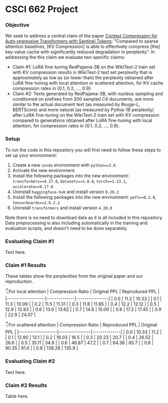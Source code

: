 # CSCI 662 Project

### Objective
We seek to address a central claim of the paper [Context Compression for Auto-regressive Transformers with Sentinel Tokens](https://aclanthology.org/2023.emnlp-main.794.pdf): "Compared to sparse attention baselines, [KV Compression] is able to effectively compress [the] key-value cache with significantly reduced degradation in perplexity". In addressing the this claim we evaluate two specific claims:
* Claim #1: LoRA fine-tuning RedPajama-3B on the WikiText-2 train set with KV compression results in  WikiText-2 test set perplexity that is approximately as low as (or lower than) the perplexity obtained after LoRA fine-tuning with local attention or scattered attention, for KV cache compression rates in {0.1, 0.2, ..., 0.9}.
* Claim #2: Texts generated by RedPajama-3B, with nucleus sampling and conditioned on prefixes from 200 sampled C4 documents, are more similar to the actual document text (as measured by Rouge-L, BERTScore) and more natural (as measured by Pythia-1B perplexity) after LoRA fine-tuning on the WikiText-2 train set with KV compression compared to generations obtained after LoRA fine-tuning with local attention, for compression rates in {0.1, 0.2, ..., 0.9}.

### Setup
To run the code in this repository you will first need to follow these steps to set up your environment:
1. Create a new `conda` environment with `python==3.8`.
2. Activate the new environment.
3. Install the following packages into the new environment: `transformers==4.27.0`, `datasets==1.8.0`, `torch==1.13.1`, `accelerate==0.17.0`
4. Uninstall `huggingface-hub` and install version `0.26.2`
5. Install the following packages into the new environment: `peft==0.2.0`, `tensorboardx==2.6.2.2`
6. Uninstall `transformers` and install version `4.28.0`

Note there is no need to download data as it is all included in this repository. Data preprocessing is also including automatically in the training and evaluation scripts, and doesn't need to be done separately.

### Evaluating Claim #1
Text here.

### Claim #1 Results
These tables show the perplexities from the original paper and our reproduction.

👇For local attention
| Compression Ratio | Original PPL | Reproduced PPL |
|-------------------|--------------|----------------|
| 0.0               | 11.2         | 10.33          |
| 0.1               | 11.3         | 10.99          |
| 0.2               | 11.5         | 11.31          |
| 0.3               | 11.8         | 11.85          |
| 0.4               | 12.2         | 12.12          |
| 0.5               | 12.9         | 12.83          |
| 0.6               | 13.6         | 13.62          |
| 0.7               | 14.8         | 15.00          |
| 0.8               | 17.2         | 17.45          |
| 0.9               | 22.9         | 24.07          |

👇For scattered attention
| Compression Ratio | Reproduced PPL | Original PPL |
|-------------------|----------------|--------------|
| 0.0               | 10.33          | 11.2         |
| 0.1               | 12.80          | 13.1         |
| 0.2               | 16.03          | 16.5         |
| 0.3               | 20.23          | 20.7         |
| 0.4               | 26.52          | 26.6         |
| 0.5               | 35.11          | 34.9         |
| 0.6               | 46.87          | 47.2         |
| 0.7               | 64.38          | 65.7         |
| 0.8               | 90.35          | 91.6         |
| 0.9               | 138.28         | 135.9        |

### Evaluating Claim #2
Text here.

### Claim #2 Results
Table here.
